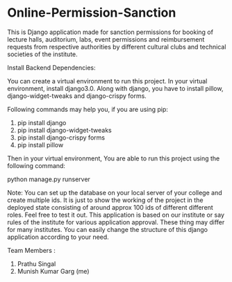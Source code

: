 # Online-Permission-Sanction
This is Django application made for sanction permissions for booking of lecture halls, auditorium, labs, event permissions and reimbursement requests from respective authorities by different cultural clubs and technical societies of the institute.


Install Backend Dependencies:

You can create a virtual environment to run this project. In your virtual environment, install django3.0. Along with django, you have to install pillow, django-widget-tweaks and django-crispy forms.

Following commands may help you, if you are using pip:

1) pip install django
2) pip install django-widget-tweaks
3) pip install django-crispy forms
4) pip install pillow

Then in your virtual environment, You are able to run this project using the following command:

python manage.py runserver



Note: You can set up the database on your local server of your college and create multiple ids. It is just to show the working of the project in the deployed state consisting of around approx 100 ids of different different roles. Feel free to test it out.
This application is based on our institute or say rules of the institute for various application approval. These thing may differ for many institutes. You can easily change the structure of this django application according to your need.



Team Members :

1) Prathu Singal 
2) Munish Kumar Garg (me)
